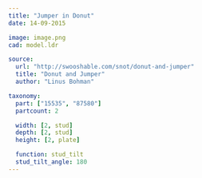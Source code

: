```yaml
---
title: "Jumper in Donut"
date: 14-09-2015

image: image.png
cad: model.ldr

source:
  url: "http://swooshable.com/snot/donut-and-jumper"
  title: "Donut and Jumper"
  author: "Linus Bohman"

taxonomy:
  part: ["15535", "87580"]
  partcount: 2

  width: [2, stud]
  depth: [2, stud]
  height: [2, plate]

  function: stud_tilt
  stud_tilt_angle: 180
---
```

